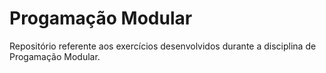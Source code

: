 # Progamação Modular
Repositório referente aos exercícios desenvolvidos durante a disciplina de Progamação Modular.
